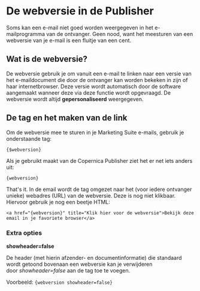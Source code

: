# De webversie in de Publisher 

Soms kan een e-mail niet goed worden weergegeven in het e-mailprogramma
van de ontvanger. Geen nood, want het meesturen van een webversie van je
e-mail is een fluitje van een cent.

## Wat is de webversie?

De webversie gebruik je om vanuit een e-mail te linken naar een versie van
het e-maildocument die door de ontvanger kan worden bekeken in zijn of
haar internetbrowser. Deze versie wordt automatisch door de software
aangemaakt wanneer deze via deze functie wordt opgevraagd. De webversie
wordt altijd **gepersonaliseerd** weergegeven.

## De tag en het maken van de link

Om de webversie mee te sturen in je Marketing Suite e-mails, gebruik je onderstaande tag:

`{$webversion}`

Als je gebruikt maakt van de Copernica Publisher ziet het er net iets anders uit:

`{webversion}`

That's it. In de email wordt de tag omgezet naar het (voor iedere
ontvanger unieke) webadres (URL) van de webversie. Deze is nog niet
klikbaar. Hiervoor gebruik je nog een beetje HTML:

`<a href="{webversion}" title="Klik hier voor de webversie">Bekijk deze email in je favoriete browser</a>`

### Extra opties

**showheader=false**

De header (met hierin afzender- en documentinformatie) die standaard
wordt getoond bovenaan een webversie kan je verwijderen
door *showheader=false* aan de tag toe te voegen.

Voorbeeld: `{webversion showheader=false}`